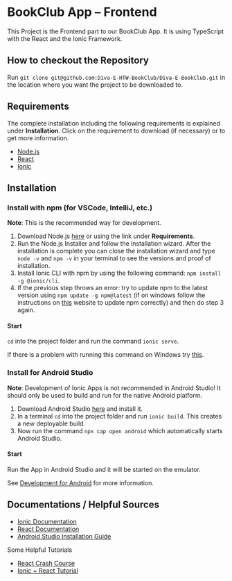 # BookClub App – Frontend

This Project is the Frontend part to our BookClub App. It is using TypeScript with the React and the Ionic Framework. 

## How to checkout the Repository

Run `git clone git@github.com:Diva-E-HTW-BookClub/Diva-E-BookClub.git` in the location where you want the project to be downloaded to.

## Requirements

The complete installation including the following requirements is explained under **Installation**. Click on the requirement to download (if necessary) or to get more information.

- [Node.js](https://nodejs.org/)
- [React](https://reactjs.org/tutorial/tutorial.html)
- [Ionic](https://ionicframework.com/docs/intro/cli)

## Installation

### Install with npm (for VSCode, IntelliJ, etc.)

**Note**: This is the recommended way for development.

1. Download Node.js [here](https://nodejs.org/en/download/) or using the link under **Requirements**.
2. Run the Node.js Installer and follow the installation wizard. After the installation is complete you can close the installation wizard and type `node -v` and `npm -v` in your terminal to see the versions and proof of installation.
3. Install Ionic CLI with npm by using the following command: `npm install -g @ionic/cli`.
4. If the previous step throws an error: try to update npm to the latest version using `npm update -g npm@latest` (if on windows follow the instructions on [this](https://docs.npmjs.com/try-the-latest-stable-version-of-npm) website to update npm correctly) and then do step 3 again.

#### Start

`cd` into the project folder and run the command `ionic serve`.

If there is a problem with running this command on Windows try [this](https://techoverflow.net/2020/06/11/was-tun-bei-angular-ng-die-datei-cusers-appdataroamingnpmng-ps1-kann-nicht-geladen-werden-da-die-ausfuehrung-von-skripts-auf-diesem-system-deaktiviert-ist/?lang=de).

### Install for Android Studio

**Note**: Development of Ionic Apps is not recommended in Android Studio! It should only be used to build and run for the native Android platform.

1. Download Android Studio [here](https://developer.android.com/studio/) and install it.
2. In a terminal `cd` into the project folder and run `ionic build`. This creates a new deployable build.
3. Now run the command `npx cap open android` which automatically starts Android Studio.

#### Start

Run the App in Android Studio and it will be started on the emulator.

See [Development for Android](https://ionicframework.com/docs/developing/android) for more information.

## Documentations / Helpful Sources

- [Ionic Documentation](https://ionicframework.com/docs/)
- [React Documentation](https://reactjs.org/docs/getting-started.html)
- [Android Studio Installation Guide](https://developer.android.com/studio/install)

Some Helpful Tutorials

- [React Crash Course](https://youtu.be/Dorf8i6lCuk?t=2079)
- [Ionic + React Tutorial](https://www.youtube.com/watch?v=_03VKmdrxV8&t=9186s)


